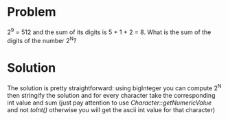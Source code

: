 # Problem
2<sup>9</sup> = 512 and the sum of its digits is 5 + 1 + 2 = 8.
What is the sum of the digits of the number 2<sup>N</sup>?


# Solution
The solution is pretty straightforward: using bigInteger you can compute 2<sup>N</sup> then stringify the solution and for every character take the corresponding int 
value and sum (just pay attention to use *Character::getNumericValue* and not *toInt()* otherwise you will get the ascii int value for that character)
